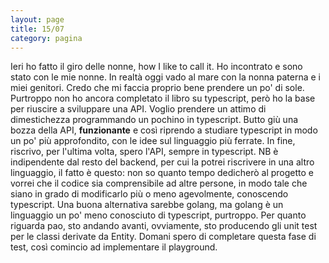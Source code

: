 ```yaml
--- 
layout: page
title: 15/07
category: pagina
---
```


Ieri ho fatto il giro delle nonne, how I like to call it. Ho incontrato e sono
stato con le mie nonne. In realtà oggi vado al mare con la nonna paterna e i
miei genitori. Credo che mi faccia proprio bene prendere un po' di sole.
Purtroppo non ho ancora completato il libro su typescript, però ho la base per
riuscire a sviluppare una API. Voglio prendere un attimo di dimestichezza
programmando un pochino in typescript. Butto giù una bozza della API,
__funzionante__ e così riprendo a studiare typescript in modo un po' più
approfondito, con le idee sul linguaggio più ferrate. In fine,
riscrivo, per l'ultima volta, spero l'API, sempre in typescript. NB è
indipendente dal resto del backend, per cui la potrei riscrivere in una altro
linguaggio, il fatto è questo: non so quanto tempo dedicherò al progetto e
vorrei che il codice sia comprensibile ad altre persone, in modo tale che siano
in grado di modificarlo più o meno agevolmente, conoscendo typescript. Una buona
alternativa sarebbe golang, ma golang è un linguaggio un po' meno conosciuto di
typescript, purtroppo.  Per quanto riguarda pao, sto andando avanti, ovviamente,
sto producendo gli unit test per le classi derivate da Entity. Domani spero di
completare questa fase di test, così comincio ad implementare il playground.
